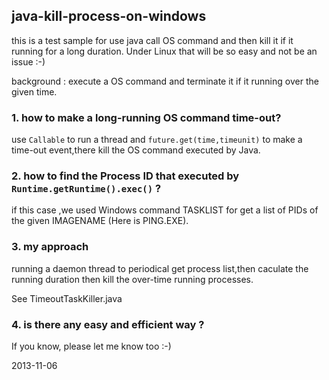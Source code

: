 ## java-kill-process-on-windows

this is a test sample for use java call OS command and then kill it if it running for a long duration.
Under Linux that will be so easy and not be an issue :-)

background : execute a OS command and terminate it if it running over the given time.

### 1. how to make a long-running OS command time-out?
use `Callable` to run a thread and `future.get(time,timeunit)` to make a time-out event,there kill the OS command executed by Java.

### 2. how to find the Process ID that executed by `Runtime.getRuntime().exec()` ?
if this case ,we used Windows command TASKLIST for get a list of PIDs of the given IMAGENAME (Here is PING.EXE).


### 3. my approach
running a daemon thread to periodical get process list,then caculate the running duration then kill the over-time running processes.

See TimeoutTaskKiller.java

### 4. is there any easy and efficient way ?
If you know, please let me know too :-)


2013-11-06